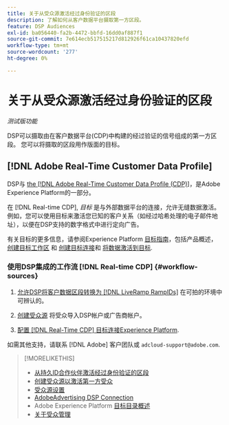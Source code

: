 ```yaml
---
title: 关于从受众源激活经过身份验证的区段
description: 了解如何从客户数据平台摄取第一方区段。
feature: DSP Audiences
exl-id: ba056440-fa2b-4472-bbfd-16dd0af887f1
source-git-commit: 7e614ecb517515217d812926f61ca10437820efd
workflow-type: tm+mt
source-wordcount: '277'
ht-degree: 0%

---
```


# 关于从受众源激活经过身份验证的区段

<!-- Doesn't specifically explain what you can do in our UI -->
*测试版功能*

DSP可以摄取由在客户数据平台(CDP)中构建的经过验证的信号组成的第一方区段。 您可以将摄取的区段用作版面的目标。

## [!DNL Adobe Real-Time Customer Data Profile]

DSP与 [the [!DNL Adobe Real-Time Customer Data Profile (CDP)]](https://experienceleague.adobe.com/docs/experience-platform/rtcdp/overview.html)，是Adobe Experience Platform的一部分。

在 [!DNL Real-time CDP], *目标* 是与外部数据平台的连接，允许无缝数据激活。 例如，您可以使用目标来激活您已知的客户关系（如经过哈希处理的电子邮件地址），以便在DSP支持的数字格式中进行定向广告。

有关目标的更多信息，请参阅Experience Platform [目标指南](https://experienceleague.adobe.com/docs/experience-platform/destinations/home.html)，包括产品概述， [创建目标工作区](https://experienceleague.adobe.com/docs/experience-platform/destinations/ui/destinations-workspace.html) 和 [创建目标连接](https://experienceleague.adobe.com/docs/experience-platform/destinations/ui/connect-destination.html)和 [将数据激活到目标](https://experienceleague.adobe.com/docs/experience-platform/destinations/ui/activate/activate-segment-streaming-destinations.html).

### 使用DSP集成的工作流 [!DNL Real-time CDP] {#workflow-sources}

<!-- Make sure that titles make the distinctions clear -- everything can't be "Activate XXX." -->

1. [允许DSP将客户数据区段转换为 [!DNL LiveRamp RampIDs]](source-durable-id.md) 在可拍的环境中可辨认的。<!-- I don't think I need this here: This requires DSP account-level and campaign-level settings to enable segment sharing with [!DNL LiveRamp], which will translate customer data to [!DNL RampIDs] to create targetable segments. Your DSP account team will perform this configuration. -->

1. [创建受众源](source-create.md) 将受众导入DSP帐户或广告商帐户。

1. [配置 [!DNL Real-Time CDP] 目标连接Experience Platform](https://experienceleague.adobe.com/docs/experience-platform/destinations/catalog/advertising/adobe-advertising-connection.html).

如需其他支持，请联系 [!DNL Adobe] 客户团队或 `adcloud-support@adobe.com`.

>[!MORELIKETHIS]
>
>* [从持久ID合作伙伴激活经过身份验证的区段](source-durable-id.md)
>* [创建受众源以激活第一方受众](source-create.md)
>* [受众源设置](source-settings.md)
>* [AdobeAdvertising DSP Connection](https://experienceleague.adobe.com/docs/experience-platform/destinations/catalog/advertising/adobe-advertising-connection.html)
>* Adobe Experience Platform [目标目录概述](https://experienceleague.adobe.com/docs/experience-platform/destinations/catalog/overview.html)
>* [关于受众管理](/help/dsp/audiences/audience-about.md)

